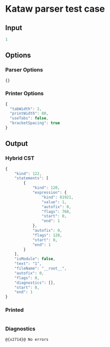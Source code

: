 # Kataw parser test case

## Input

`````js
1
`````

## Options

### Parser Options

`````js
{}
`````

### Printer Options

`````js
{
  "tabWidth": 2,
  "printWidth": 80,
  "useTabs": false,
  "bracketSpacing": true
}
`````

## Output

### Hybrid CST

```javascript
{
    "kind": 122,
    "statements": [
        {
            "kind": 120,
            "expression": {
                "kind": 81921,
                "value": 1,
                "autofix": 0,
                "flags": 768,
                "start": 0,
                "end": 1
            },
            "autofix": 0,
            "flags": 128,
            "start": 0,
            "end": 1
        }
    ],
    "isModule": false,
    "text": "1",
    "fileName": "__root__",
    "autofix": 0,
    "flags": 0,
    "diagnostics": [],
    "start": 0,
    "end": 1
}
```

### Printed

```javascript

```

### Diagnostics

```javascript
@{x2714}@ No errors
```


